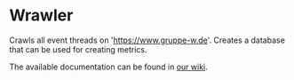 # Wrawler
Crawls all event threads on 'https://www.gruppe-w.de'. Creates a database that can be used for creating metrics.

The available documentation can be found in [our wiki](https://github.com/ZabuzaW/Wrawler/wiki).

